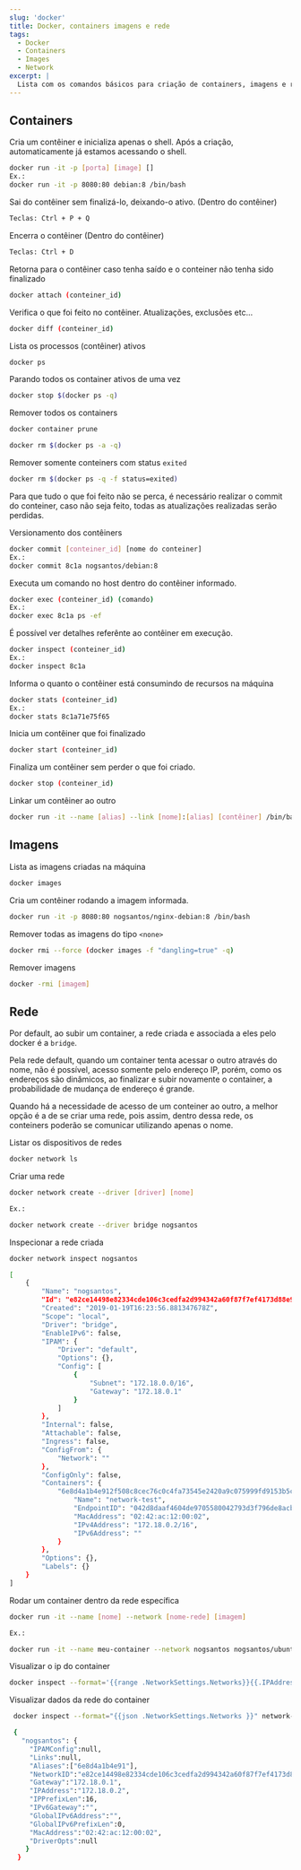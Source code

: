 ```yaml
---
slug: 'docker'
title: Docker, containers imagens e rede
tags: 
  - Docker
  - Containers
  - Images
  - Network
excerpt: |
  Lista com os comandos básicos para criação de containers, imagens e rede
---
```


## Containers

Cria um contêiner e inicializa apenas o shell. Após a criação, automaticamente já estamos acessando o shell.

```bash
docker run -it -p [porta] [image] []
Ex.:
docker run -it -p 8080:80 debian:8 /bin/bash
```

Sai do contêiner sem finalizá-lo, deixando-o ativo. (Dentro do contêiner)

```bash
Teclas: Ctrl + P + Q
```

Encerra o contêiner (Dentro do contêiner)

```bash
Teclas: Ctrl + D
```

Retorna para o contêiner caso tenha saído e o conteiner não tenha sido finalizado

```bash
docker attach (conteiner_id)
```

Verifica o que foi feito no contêiner. Atualizações, exclusões etc...

```bash
docker diff (conteiner_id)
```

Lista os processos (contêiner) ativos

```bash
docker ps
```

Parando todos os container ativos de uma vez

```bash
docker stop $(docker ps -q)
```

Remover todos os containers

```bash
docker container prune
```

```bash
docker rm $(docker ps -a -q)
```

Remover somente conteiners com status `exited`

```bash
docker rm $(docker ps -q -f status=exited)
```

Para que tudo o que foi feito não se perca, é necessário realizar o commit do conteiner, caso não seja feito, todas as atualizações realizadas serão perdidas.

Versionamento dos contêiners

```bash
docker commit [conteiner_id] [nome do conteiner]
Ex.:
docker commit 8c1a nogsantos/debian:8
```

Executa um comando no host dentro do contêiner informado.

```bash
docker exec (conteiner_id) (comando)
Ex.:
docker exec 8c1a ps -ef
```

É possível ver detalhes referênte ao contêiner em execução.

```bash
docker inspect (conteiner_id)
Ex.:
docker inspect 8c1a
```

Informa o quanto o contêiner está consumindo de recursos na máquina

```bash
docker stats (conteiner_id)
Ex.:
docker stats 8c1a71e75f65
```

Inicia um contêiner que foi finalizado

```bash
docker start (conteiner_id)
```

Finaliza um contêiner sem perder o que foi criado.

```bash
docker stop (conteiner_id)
```

Linkar um contêiner ao outro

```bash
docker run -it --name [alias] --link [nome]:[alias] [contêiner] /bin/bash
```

## Imagens

Lista as imagens criadas na máquina

```bash
docker images
```

Cria um contêiner rodando a imagem informada.

```bash
docker run -it -p 8080:80 nogsantos/nginx-debian:8 /bin/bash
```


Remover todas as imagens do tipo `<none>`

```bash
docker rmi --force (docker images -f "dangling=true" -q)
```

Remover imagens

```bash
docker -rmi [imagem]
```

## Rede

Por default, ao subir um container, a rede criada e associada a eles pelo docker é a `bridge`.

Pela rede default, quando um container tenta acessar o outro através do nome, não é possível, acesso somente pelo endereço IP, porém, como os endereços são dinâmicos, ao finalizar e subir novamente o container, a probabilidade de mudança de endereço é grande.

Quando há a necessidade de acesso de um conteiner ao outro, a melhor opção é a de se criar uma rede, pois assim, dentro dessa rede, os conteiners poderão se comunicar utilizando apenas o nome.

Listar os dispositivos de redes

```bash
docker network ls
```

Criar uma rede

```bash
docker network create --driver [driver] [nome]

Ex.:

docker network create --driver bridge nogsantos
```

Inspecionar a rede criada

```bash
docker network inspect nogsantos

[
    {
        "Name": "nogsantos",
        "Id": "e82ce14498e82334cde106c3cedfa2d994342a60f87f7ef4173d88e9c2c18158",
        "Created": "2019-01-19T16:23:56.881347678Z",
        "Scope": "local",
        "Driver": "bridge",
        "EnableIPv6": false,
        "IPAM": {
            "Driver": "default",
            "Options": {},
            "Config": [
                {
                    "Subnet": "172.18.0.0/16",
                    "Gateway": "172.18.0.1"
                }
            ]
        },
        "Internal": false,
        "Attachable": false,
        "Ingress": false,
        "ConfigFrom": {
            "Network": ""
        },
        "ConfigOnly": false,
        "Containers": {
            "6e8d4a1b4e912f508c8cec76c0c4fa73545e2420a9c075999fd9153b5cc2b001": {
                "Name": "network-test",
                "EndpointID": "042d8daaf4604de9705580042793d3f796de8acb569b79946f1e159a12f46c49",
                "MacAddress": "02:42:ac:12:00:02",
                "IPv4Address": "172.18.0.2/16",
                "IPv6Address": ""
            }
        },
        "Options": {},
        "Labels": {}
    }
]
```

Rodar um container dentro da rede específica

```bash
docker run -it --name [nome] --network [nome-rede] [imagem]

Ex.:

docker run -it --name meu-container --network nogsantos nogsantos/ubuntu
```

Visualizar o ip do container

```bash
docker inspect --format='{{range .NetworkSettings.Networks}}{{.IPAddress}}{{end}}' meu-container
```

Visualizar dados da rede do container

```bash
 docker inspect --format="{{json .NetworkSettings.Networks }}" network-test

 {
   "nogsantos": {
     "IPAMConfig":null,
     "Links":null,
     "Aliases":["6e8d4a1b4e91"],
     "NetworkID":"e82ce14498e82334cde106c3cedfa2d994342a60f87f7ef4173d88e9c2c18158","EndpointID":"042d8daaf4604de9705580042793d3f796de8acb569b79946f1e159a12f46c49",
     "Gateway":"172.18.0.1",
     "IPAddress":"172.18.0.2",
     "IPPrefixLen":16,
     "IPv6Gateway":"",
     "GlobalIPv6Address":"",
     "GlobalIPv6PrefixLen":0,
     "MacAddress":"02:42:ac:12:00:02",
     "DriverOpts":null
    }
  }
```
